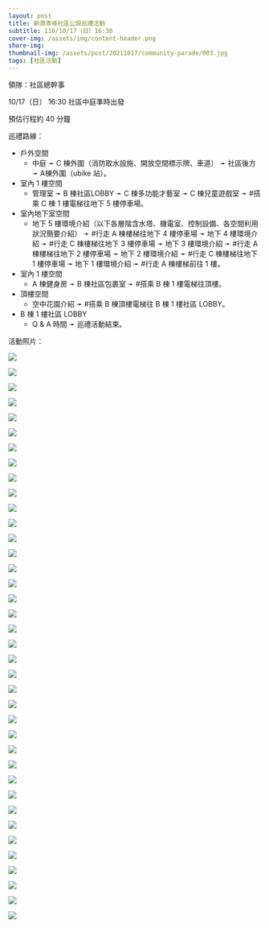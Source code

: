 ```yaml
---
layout: post
title: 新潤青峰社區公設巡禮活動
subtitle: 110/10/17（日）16:30
cover-img: /assets/img/content-header.png
share-img: 
thumbnail-img: /assets/post/20211017/community-parade/003.jpg
tags: [社區活動]
---
```


領隊：社區總幹事

10/17（日） 16:30 社區中庭準時出發

預估行程約 40 分鐘

巡禮路線：

- 戶外空間
    - 中庭 ➛ C 棟外圍（消防取水設施、開放空間標示牌、車道） ➛ 社區後方 ➛ A棟外圍（ubike 站）。
- 室內 1 樓空間
    - 管理室 ➛ B 棟社區LOBBY ➛ C 棟多功能才藝室 ➛ C 棟兒童遊戲室 ➛ #搭乘 C 棟 1 樓電梯往地下 5 樓停車場。
- 室內地下室空間
    - 地下 5 樓環境介紹（以下各層階含水塔、機電室、控制設備、各空間利用狀況簡要介紹） ➛ #行走 A 棟樓梯往地下 4 樓停車場 ➛ 地下 4 樓環境介紹 ➛ #行走 C 棟樓梯往地下 3 樓停車場 ➛ 地下 3 樓環境介紹 ➛ #行走 A 棟樓梯往地下 2 樓停車場 ➛ 地下 2 樓環境介紹 ➛ #行走 C 棟樓梯往地下 1 樓停車場 ➛ 地下 1 樓環境介紹 ➛ #行走 A 棟樓梯前往 1 樓。
- 室內 1 樓空間
    - A 棟健身房 ➛ B 棟社區包裹室 ➛ #搭乘 B 棟 1 樓電梯往頂樓。
- 頂樓空間
    - 空中花園介紹 ➛ #搭乘 B 棟頂樓電梯往 B 棟 1 樓社區 LOBBY。
- B 棟 1 樓社區 LOBBY
    - Q & A 時間 ➛ 巡禮活動結束。

活動照片：

![](../assets/post/20211017/community-parade/001.jpg)

![](../assets/post/20211017/community-parade/002.jpg)

![](../assets/post/20211017/community-parade/003.jpg)

![](../assets/post/20211017/community-parade/004.jpg)

![](../assets/post/20211017/community-parade/005.jpg)

![](../assets/post/20211017/community-parade/006.jpg)

![](../assets/post/20211017/community-parade/007.jpg)

![](../assets/post/20211017/community-parade/008.jpg)

![](../assets/post/20211017/community-parade/009.jpg)

![](../assets/post/20211017/community-parade/010.jpg)

![](../assets/post/20211017/community-parade/011.jpg)

![](../assets/post/20211017/community-parade/012.jpg)

![](../assets/post/20211017/community-parade/013.jpg)

![](../assets/post/20211017/community-parade/014.jpg)

![](../assets/post/20211017/community-parade/015.jpg)

![](../assets/post/20211017/community-parade/016.jpg)

![](../assets/post/20211017/community-parade/017.jpg)

![](../assets/post/20211017/community-parade/018.jpg)

![](../assets/post/20211017/community-parade/019.jpg)

![](../assets/post/20211017/community-parade/020.jpg)

![](../assets/post/20211017/community-parade/021.jpg)

![](../assets/post/20211017/community-parade/022.jpg)

![](../assets/post/20211017/community-parade/023.jpg)

![](../assets/post/20211017/community-parade/024.jpg)

![](../assets/post/20211017/community-parade/025.jpg)

![](../assets/post/20211017/community-parade/026.jpg)

![](../assets/post/20211017/community-parade/027.jpg)

![](../assets/post/20211017/community-parade/028.jpg)

![](../assets/post/20211017/community-parade/029.jpg)

![](../assets/post/20211017/community-parade/030.jpg)

![](../assets/post/20211017/community-parade/031.jpg)

![](../assets/post/20211017/community-parade/032.jpg)

![](../assets/post/20211017/community-parade/033.jpg)

![](../assets/post/20211017/community-parade/034.jpg)

![](../assets/post/20211017/community-parade/035.jpg)

![](../assets/post/20211017/community-parade/036.jpg)

![](../assets/post/20211017/community-parade/037.jpg)

![](../assets/post/20211017/community-parade/038.jpg)


